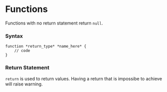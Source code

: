 # Functions

Functions with no return statement return `null`.

### Syntax

````
function *return_type* *name_here* {
	// code
}
````

### Return Statement

`return` is used to return values. Having a return that is impossibe to achieve will raise warning.
